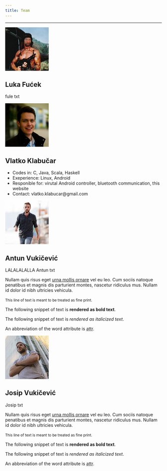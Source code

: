 ```yaml
---
title: Team
---
```


<hr id="goals" class="featurette-divider">

<div id="goals" class="row">
<div class="col-lg-3">
<div class="centre">
<img class="img-circle" src="/images/fule.jpg" alt="Fucek" style="width: 140px; height: 140px;">
<h2>Luka Fućek</h2>
</div>
<p>fule txt</p>

</div>

<div class="col-lg-3">
<div class="centre">
<img class="img-circle" src="/images/klabi.jpg" alt="Vlatko" style="width: 140px; height: 140px;">
<h2>Vlatko Klabučar</h2>
</div>
<ul>
<li>Codes in: C, Java, Scala, Haskell</li>
<li>Exeperience: Linux, Android</li>
<li>Responible for: virutal Android controller, bluetooth communication, this website</li>
<li>Contact: vlatko.klabucar@gmail.com</li>
</ul>
</div>

<div class="col-lg-3">
<div class="centre">
<img class="img-circle" src="/images/toni.jpg" alt="Antun" style="width: 140px; height: 140px;">
<h2>Antun Vukičević</h2>
</div>
<p>LALALALALLA Antun txt</p>
<p>Nullam quis risus eget <a href="#">urna mollis ornare</a> vel eu leo. Cum sociis natoque penatibus et magnis dis parturient montes, nascetur ridiculus mus. Nullam id dolor id nibh ultricies vehicula.</p>
<p><small>This line of text is meant to be treated as fine print.</small></p>
<p>The following snippet of text is <strong>rendered as bold text</strong>.</p>
<p>The following snippet of text is <em>rendered as italicized text</em>.</p>
<p>An abbreviation of the word attribute is <abbr title="attribute">attr</abbr>.</p>

</div>

<div class="col-lg-3">
<div class="centre">
<img class="img-circle" src="/images/jo.jpg" alt="Josip" style="width: 140px; height: 140px;">
<h2>Josip Vukičević</h2>
</div>
<p>Josip txt</p>
<p>Nullam quis risus eget <a href="#">urna mollis ornare</a> vel eu leo. Cum sociis natoque penatibus et magnis dis parturient montes, nascetur ridiculus mus. Nullam id dolor id nibh ultricies vehicula.</p>
<p><small>This line of text is meant to be treated as fine print.</small></p>
<p>The following snippet of text is <strong>rendered as bold text</strong>.</p>
<p>The following snippet of text is <em>rendered as italicized text</em>.</p>
<p>An abbreviation of the word attribute is <abbr title="attribute">attr</abbr>.</p>


</div>
</div>
